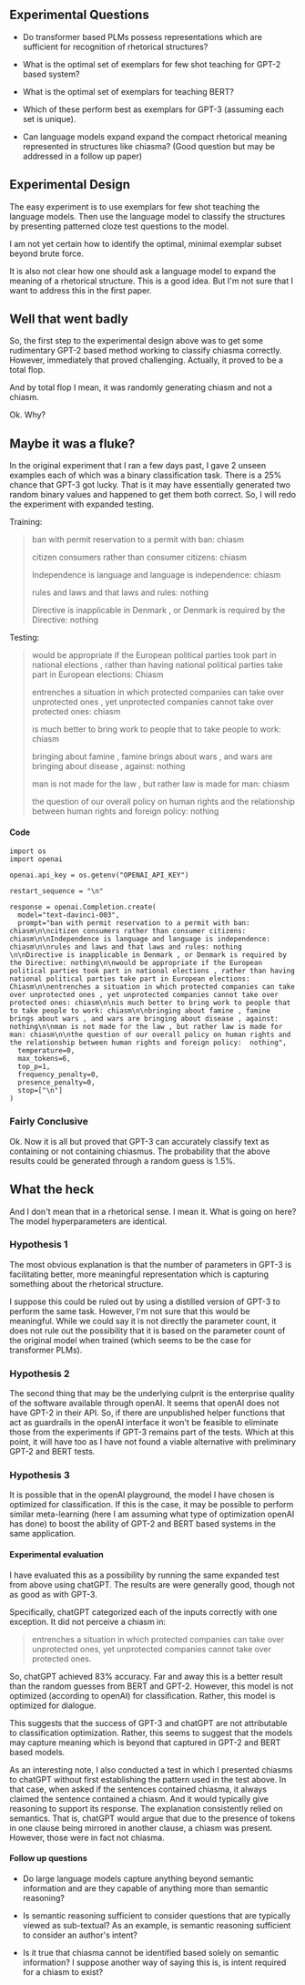 ## Experimental Questions

- Do transformer based PLMs possess representations which are sufficient for recognition of rhetorical structures?

- What is the optimal set of exemplars for few shot teaching for GPT-2 based system?
- What is the optimal set of exemplars for teaching BERT?
- Which of these perform best as exemplars for GPT-3 (assuming each set is unique). 

- Can language models expand expand the compact rhetorical meaning represented in structures like chiasma? (Good question but may be addressed in a follow up paper)

## Experimental Design

The easy experiment is to use exemplars for few shot teaching the language models. Then use the language model to classify the structures by presenting patterned cloze test questions to the model.

I am not yet certain how to identify the optimal, minimal exemplar subset beyond brute force. 

It is also not clear how one should ask a language model to expand the meaning of a rhetorical structure. This is a good idea. But I'm not sure that I want to address this in the first paper. 

## Well that went badly

So, the first step to the experimental design above was to get some rudimentary GPT-2 based method working to classify chiasma correctly. However, immediately that proved challenging. Actually, it proved to be a total flop. 

And by total flop I mean, it was randomly generating chiasm and not a chiasm. 

Ok. Why?


## Maybe it was a fluke?

In the original experiment that I ran a few days past, I gave 2 unseen examples each of which was a binary classification task. There is a 25% chance that GPT-3 got lucky. That is it may have essentially generated two random binary values and happened to get them both correct. So, I will redo the experiment with expanded testing. 

Training: 
> 
> ban with permit reservation to a permit with ban: chiasm
> 
> citizen consumers rather than consumer citizens: chiasm
> 
> Independence is language and language is independence: chiasm
> 
> rules and laws and that laws and rules: nothing 
> 
> Directive is inapplicable in Denmark , or Denmark is required by the Directive: nothing
> 

Testing:
> 
> would be appropriate if the European political parties took part in national elections , rather than having national political parties take part in European elections: Chiasm
> 
> entrenches a situation in which protected companies can take over unprotected ones , yet unprotected companies cannot take over protected ones: chiasm
> 
> is much better to bring work to people that to take people to work: chiasm
> 
> bringing about famine , famine brings about wars , and wars are bringing about disease , against: nothing
> 
> man is not made for the law , but rather law is made for man: chiasm
> 
> the question of our overall policy on human rights and the relationship between human rights and foreign policy:  nothing


#### Code

````
import os
import openai

openai.api_key = os.getenv("OPENAI_API_KEY")

restart_sequence = "\n"

response = openai.Completion.create(
  model="text-davinci-003",
  prompt="ban with permit reservation to a permit with ban: chiasm\n\ncitizen consumers rather than consumer citizens: chiasm\n\nIndependence is language and language is independence: chiasm\n\nrules and laws and that laws and rules: nothing \n\nDirective is inapplicable in Denmark , or Denmark is required by the Directive: nothing\n\nwould be appropriate if the European political parties took part in national elections , rather than having national political parties take part in European elections: Chiasm\n\nentrenches a situation in which protected companies can take over unprotected ones , yet unprotected companies cannot take over protected ones: chiasm\n\nis much better to bring work to people that to take people to work: chiasm\n\nbringing about famine , famine brings about wars , and wars are bringing about disease , against: nothing\n\nman is not made for the law , but rather law is made for man: chiasm\n\nthe question of our overall policy on human rights and the relationship between human rights and foreign policy:  nothing",
  temperature=0,
  max_tokens=6,
  top_p=1,
  frequency_penalty=0,
  presence_penalty=0,
  stop=["\n"]
)
````

### Fairly Conclusive

Ok. Now it is all but proved that GPT-3 can accurately classify text as containing or not containing chiasmus. The probability that the above results could be generated through a random guess is 1.5%. 


## What the heck

And I don't mean that in a rhetorical sense. I mean it. What is going on here? The model hyperparameters are identical. 


### Hypothesis 1

The most obvious explanation is that the number of parameters in GPT-3 is facilitating better, more meaningful representation which is capturing something about the rhetorical structure. 

I suppose this could be ruled out by using a distilled version of GPT-3 to perform the same task. However, I'm not sure that this would be meaningful. While we could say it is not directly the parameter count, it does not rule out the possibility that it is based on the parameter count of the original model when trained (which seems to be the case for transformer PLMs). 


### Hypothesis 2

The second thing that may be the underlying culprit is the enterprise quality of the software available through openAI. It seems that openAI does not have GPT-2 in their API. So, if there are unpublished helper functions that act as guardrails in the openAI interface it won't be feasible to eliminate those from the experiments if GPT-3 remains part of the tests. Which at this point, it will have too as I have not found a viable alternative with preliminary GPT-2 and BERT tests. 


### Hypothesis 3

It is possible that in the openAI playground, the model I have chosen is optimized for classification. If this is the case, it may be possible to perform similar meta-learning (here I am assuming what type of optimization openAI has done) to boost the ability of GPT-2 and BERT based systems in the same application.

#### Experimental evaluation

I have evaluated this as a possibility by running the same expanded test from above using chatGPT. The results are were generally good, though not as good as with GPT-3. 

Specifically, chatGPT categorized each of the inputs correctly with one exception. It did not perceive a chiasm in: 

> entrenches a situation in which protected companies can take over unprotected ones, yet unprotected companies cannot take over protected ones.

So, chatGPT achieved 83% accuracy. Far and away this is a better result than the random guesses from BERT and GPT-2. However, this model is not optimized (according to openAI) for classification. Rather, this model is optimized for dialogue. 

This suggests that the success of GPT-3 and chatGPT are not attributable to classification optimization. Rather, this seems to suggest that the models may capture meaning which is beyond that captured in GPT-2 and BERT based models.

As an interesting note, I also conducted a test in which I presented chiasms to chatGPT without first establishing the pattern used in the test above. In that case, when asked if the sentences contained chiasma, it always claimed the sentence contained a chiasm. And it would typically give reasoning to support its response. The explanation consistently relied on semantics. That is, chatGPT would argue that due to the presence of tokens in one clause being mirrored in another clause, a chiasm was present. However, those were in fact not chiasma. 

#### Follow up questions

- Do large language models capture anything beyond semantic information and are they capable of anything more than semantic reasoning? 

- Is semantic reasoning sufficient to consider questions that are typically viewed as sub-textual? As an example, is semantic reasoning sufficient to consider an author's intent?

- Is it true that chiasma cannot be identified based solely on semantic information? I suppose another way of saying this is, is intent required for a chiasm to exist?






